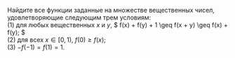 Найдите все функции заданные на множестве вещественных чисел, удовлетворяющие следующим трем условиям:
 <br> 
(1) для любых вещественных $x$ и $y$, 
$
f(x) + f(y) + 1 \geq f(x + y) \geq f(x) + f(y);
$
 <br> 
(2) для всех $x \in [0,1)$, $f(0) \geq f(x)$;
 <br> 
(3)  $-f(-1)= f(1) = 1$.